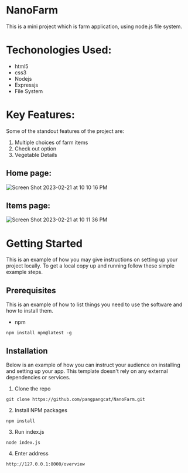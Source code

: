 # NanoFarm
This is a mini project which is farm application, using node.js file system.

# Techonologies Used:
- html5
- css3
- Nodejs
- Expressjs
- File System

# Key Features:
Some of the standout features of the project are:
1. Multiple choices of farm items
2. Check out option
3. Vegetable Details

## Home page:
![Screen Shot 2023-02-21 at 10 10 16 PM](https://user-images.githubusercontent.com/80798396/220537844-9955b253-abb7-4753-bd42-1221baff6a9c.png)

## Items page:
![Screen Shot 2023-02-21 at 10 11 36 PM](https://user-images.githubusercontent.com/80798396/220537876-777b3dce-35be-4a5f-9ff8-bf1fdab19654.png)

# Getting Started
This is an example of how you may give instructions on setting up your project locally. To get a local copy up and running follow these simple example steps.

## Prerequisites
This is an example of how to list things you need to use the software and how to install them.
- npm
```
npm install npm@latest -g
```

## Installation
Below is an example of how you can instruct your audience on installing and setting up your app. This template doesn't rely on any external dependencies or services.
1. Clone the repo
```
git clone https://github.com/pangpangcat/NanoFarm.git
```
2. Install NPM packages
```
npm install
```
3. Run index.js
```
node index.js
```
4. Enter address
```
http://127.0.0.1:8000/overview
```

